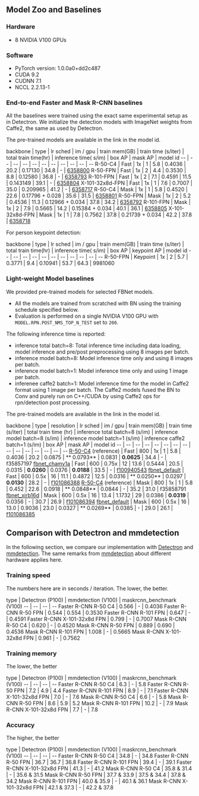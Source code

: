 ## Model Zoo and Baselines

### Hardware

- 8 NVIDIA V100 GPUs

### Software

- PyTorch version: 1.0.0a0+dd2c487
- CUDA 9.2
- CUDNN 7.1
- NCCL 2.2.13-1

### End-to-end Faster and Mask R-CNN baselines

All the baselines were trained using the exact same experimental setup as in Detectron. We initialize the detection
models with ImageNet weights from Caffe2, the same as used by Detectron.

The pre-trained models are available in the link in the model id.

backbone | type | lr sched | im / gpu | train mem(GB) | train time (s/iter) | total train time(hr) | inference time(
s/im) | box AP | mask AP | model id -- | -- | -- | -- | -- | -- | -- | -- | -- | -- | -- R-50-C4 | Fast | 1x | 1 | 5.8 |
0.4036 | 20.2 | 0.17130 | 34.8 | -
| [6358800](https://download.pytorch.org/models/maskrcnn/e2e_faster_rcnn_R_50_C4_1x.pth)
R-50-FPN | Fast | 1x | 2 | 4.4 | 0.3530 | 8.8 | 0.12580 | 36.8 | -
| [6358793](https://download.pytorch.org/models/maskrcnn/e2e_faster_rcnn_R_50_FPN_1x.pth)
R-101-FPN | Fast | 1x | 2 | 7.1 | 0.4591 | 11.5 | 0.143149 | 39.1 | -
| [6358804](https://download.pytorch.org/models/maskrcnn/e2e_faster_rcnn_R_101_FPN_1x.pth)
X-101-32x8d-FPN | Fast | 1x | 1 | 7.6 | 0.7007 | 35.0 | 0.209965 | 41.2 | -
| [6358717](https://download.pytorch.org/models/maskrcnn/e2e_faster_rcnn_X_101_32x8d_FPN_1x.pth)
R-50-C4 | Mask | 1x | 1 | 5.8 | 0.4520 | 22.6 | 0.17796 + 0.028 | 35.6 | 31.5
| [6358801](https://download.pytorch.org/models/maskrcnn/e2e_mask_rcnn_R_50_C4_1x.pth)
R-50-FPN | Mask | 1x | 2 | 5.2 | 0.4536 | 11.3 | 0.12966 + 0.034 | 37.8 | 34.2
| [6358792](https://download.pytorch.org/models/maskrcnn/e2e_mask_rcnn_R_50_FPN_1x.pth)
R-101-FPN | Mask | 1x | 2 | 7.9 | 0.5665 | 14.2 | 0.15384 + 0.034 | 40.1 | 36.1
| [6358805](https://download.pytorch.org/models/maskrcnn/e2e_mask_rcnn_R_101_FPN_1x.pth)
X-101-32x8d-FPN | Mask | 1x | 1 | 7.8 | 0.7562 | 37.8 | 0.21739 + 0.034 | 42.2 | 37.8
| [6358718](https://download.pytorch.org/models/maskrcnn/e2e_mask_rcnn_X_101_32x8d_FPN_1x.pth)

For person keypoint detection:

backbone | type | lr sched | im / gpu | train mem(GB) | train time (s/iter) | total train time(hr) | inference time(
s/im) | box AP | keypoint AP | model id -- | -- | -- | -- | -- | -- | -- | -- | -- | -- | -- R-50-FPN | Keypoint | 1x |
2 | 5.7 | 0.3771 | 9.4 | 0.10941 | 53.7 | 64.3 | 9981060

### Light-weight Model baselines

We provided pre-trained models for selected FBNet models.

* All the models are trained from scratched with BN using the training schedule specified below.
* Evaluation is performed on a single NVIDIA V100 GPU with `MODEL.RPN.POST_NMS_TOP_N_TEST` set to `200`.

The following inference time is reported:

* inference total batch=8: Total inference time including data loading, model inference and pre/post preprocessing using
  8 images per batch.
* inference model batch=8: Model inference time only and using 8 images per batch.
* inference model batch=1: Model inference time only and using 1 image per batch.
* inferenee caffe2 batch=1: Model inference time for the model in Caffe2 format using 1 image per batch. The Caffe2
  models fused the BN to Conv and purely run on C++/CUDA by using Caffe2 ops for rpn/detection post processing.

The pre-trained models are available in the link in the model id.

backbone | type | resolution | lr sched | im / gpu | train mem(GB) | train time (s/iter) | total train time (hr) |
inference total batch=8 (s/im) | inference model batch=8 (s/im) | inference model batch=1 (s/im) | inference caffe2
batch=1 (s/im) | box AP | mask AP | model id -- | -- | -- | -- | -- | -- | -- | -- | -- | -- | -- | -- | -- | -- | --
[R-50-C4](configs/e2e_faster_rcnn_R_50_C4_1x.yaml) (reference) | Fast | 800 | 1x | 1 | 5.8 | 0.4036 | 20.2 | 0.0875 | **
0.0793** | 0.0831 | **0.0625** | 34.4 | - | f35857197
[fbnet_chamv1a](configs/e2e_faster_rcnn_fbnet_chamv1a_600.yaml) | Fast | 600 | 0.75x | 12 | 13.6 | 0.5444 | 20.5 |
0.0315 | **0.0260** | 0.0376 | **0.0188** | 33.5 | -
| [f100940543](https://download.pytorch.org/models/maskrcnn/e2e_faster_rcnn_fbnet_chamv1a_600.pth)
[fbnet_default](configs/e2e_faster_rcnn_fbnet_600.yaml) | Fast | 600 | 0.5x | 16 | 11.1 | 0.4872 | 12.5 | 0.0316 | **
0.0250** | 0.0297 | **0.0130** | 28.2 | -
| [f101086388](https://download.pytorch.org/models/maskrcnn/e2e_faster_rcnn_fbnet_600.pth)
[R-50-C4](configs/e2e_mask_rcnn_R_50_C4_1x.yaml) (reference) | Mask | 800 | 1x | 1 | 5.8 | 0.452 | 22.6 | 0.0918 | **
0.0848** | 0.0844 | - | 35.2 | 31.0 | f35858791
[fbnet_xirb16d](configs/e2e_mask_rcnn_fbnet_xirb16d_dsmask_600.yaml) | Mask | 600 | 0.5x | 16 | 13.4 | 1.1732 | 29 |
0.0386 | **0.0319** | 0.0356 | - | 30.7 | 26.9
| [f101086394](https://download.pytorch.org/models/maskrcnn/e2e_mask_rcnn_fbnet_xirb16d_dsmask.pth)
[fbnet_default](configs/e2e_mask_rcnn_fbnet_600.yaml) | Mask | 600 | 0.5x | 16 | 13.0 | 0.9036 | 23.0 | 0.0327 | **
0.0269** | 0.0385 | - | 29.0 | 26.1
| [f101086385](https://download.pytorch.org/models/maskrcnn/e2e_mask_rcnn_fbnet_600.pth)

## Comparison with Detectron and mmdetection

In the following section, we compare our implementation with [Detectron](https://github.com/facebookresearch/Detectron)
and [mmdetection](https://github.com/open-mmlab/mmdetection). The same remarks
from [mmdetection](https://github.com/open-mmlab/mmdetection/blob/master/MODEL_ZOO.md#training-speed)
about different hardware applies here.

### Training speed

The numbers here are in seconds / iteration. The lower, the better.

type | Detectron (P100) | mmdetection (V100) | maskrcnn_benchmark (V100)
-- | -- | -- | -- Faster R-CNN R-50 C4 | 0.566 | - | 0.4036 Faster R-CNN R-50 FPN | 0.544 | 0.554 | 0.3530 Faster R-CNN
R-101 FPN | 0.647 | - | 0.4591 Faster R-CNN X-101-32x8d FPN | 0.799 | - | 0.7007 Mask R-CNN R-50 C4 | 0.620 | - | 0.4520
Mask R-CNN R-50 FPN | 0.889 | 0.690 | 0.4536 Mask R-CNN R-101 FPN | 1.008 | - | 0.5665 Mask R-CNN X-101-32x8d FPN |
0.961 | - | 0.7562

### Training memory

The lower, the better

type | Detectron (P100) | mmdetection (V100) | maskrcnn_benchmark (V100)
-- | -- | -- | -- Faster R-CNN R-50 C4 | 6.3 | - | 5.8 Faster R-CNN R-50 FPN | 7.2 | 4.9 | 4.4 Faster R-CNN R-101 FPN |
8.9 | - | 7.1 Faster R-CNN X-101-32x8d FPN | 7.0 | - | 7.6 Mask R-CNN R-50 C4 | 6.6 | - | 5.8 Mask R-CNN R-50 FPN | 8.6
| 5.9 | 5.2 Mask R-CNN R-101 FPN | 10.2 | - | 7.9 Mask R-CNN X-101-32x8d FPN | 7.7 | - | 7.8

### Accuracy

The higher, the better

type | Detectron (P100) | mmdetection (V100) | maskrcnn_benchmark (V100)
-- | -- | -- | -- Faster R-CNN R-50 C4 | 34.8 | - | 34.8 Faster R-CNN R-50 FPN | 36.7 | 36.7 | 36.8 Faster R-CNN R-101
FPN | 39.4 | - | 39.1 Faster R-CNN X-101-32x8d FPN | 41.3 | - | 41.2 Mask R-CNN R-50 C4 | 35.8 & 31.4 | - | 35.6 & 31.5
Mask R-CNN R-50 FPN | 37.7 & 33.9 | 37.5 & 34.4 | 37.8 & 34.2 Mask R-CNN R-101 FPN | 40.0 & 35.9 | - | 40.1 & 36.1 Mask
R-CNN X-101-32x8d FPN | 42.1 & 37.3 | - | 42.2 & 37.8

